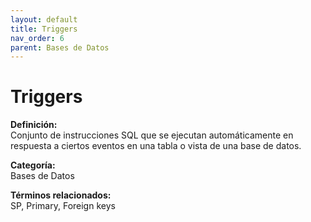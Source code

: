 ```yaml
---
layout: default
title: Triggers
nav_order: 6
parent: Bases de Datos
---
```


# Triggers

**Definición:**  
Conjunto de instrucciones SQL que se ejecutan automáticamente en respuesta a ciertos eventos en una tabla o vista de una base de datos.

**Categoría:**  
Bases de Datos  

  


**Términos relacionados:**  
SP, Primary, Foreign keys
